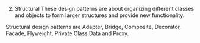 2. Structural
These design patterns are about organizing different classes and objects to form larger structures and provide new functionality.

Structural design patterns are Adapter, Bridge, Composite, Decorator, Facade, Flyweight, Private Class Data and Proxy.